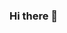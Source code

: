 ### Hi there 👋

<!--
**senseImamuraY/senseImamuraY** is a ✨ _special_ ✨ repository because its `README.md` (this file) appears on your GitHub profile.

Here are some ideas to get you started:
[![trophy](https://github-profile-trophy.vercel.app/?username=senseImamuraY)](https://github.com/ryo-ma/github-profile-trophy)
